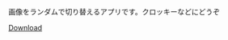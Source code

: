 画像をランダムで切り替えるアプリです。クロッキーなどにどうぞ

[Download](https://github.com/anime-song/RandomImageViewer/releases/download/v0.0.2/RandomImageViewer.zip)
